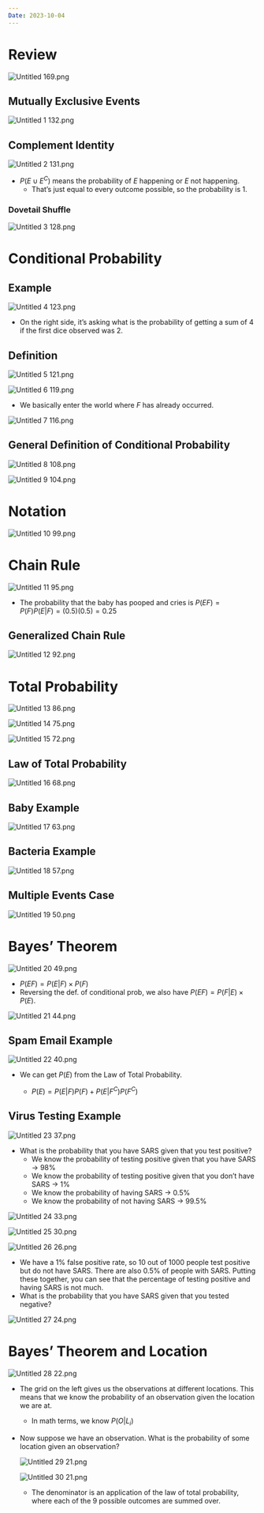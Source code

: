 ```yaml
---
Date: 2023-10-04
---
```

# Review

![Untitled 169.png](../../attachments/Untitled%20169.png)

## Mutually Exclusive Events

![Untitled 1 132.png](../../attachments/Untitled%201%20132.png)

## Complement Identity

![Untitled 2 131.png](../../attachments/Untitled%202%20131.png)

- $P(E \cup E^C)$﻿ means the probability of $E$﻿ happening or $E$﻿ not happening.
    - That’s just equal to every outcome possible, so the probability is $1$﻿.

### Dovetail Shuffle

![Untitled 3 128.png](../../attachments/Untitled%203%20128.png)

# Conditional Probability

## Example

![Untitled 4 123.png](../../attachments/Untitled%204%20123.png)

- On the right side, it’s asking what is the probability of getting a sum of $4$﻿ if the first dice observed was $2$﻿.

## Definition

![Untitled 5 121.png](../../attachments/Untitled%205%20121.png)

![Untitled 6 119.png](../../attachments/Untitled%206%20119.png)

- We basically enter the world where $F$﻿ has already occurred.

![Untitled 7 116.png](../../attachments/Untitled%207%20116.png)

## General Definition of Conditional Probability

![Untitled 8 108.png](../../attachments/Untitled%208%20108.png)

![Untitled 9 104.png](../../attachments/Untitled%209%20104.png)

# Notation

![Untitled 10 99.png](../../attachments/Untitled%2010%2099.png)

# Chain Rule

![Untitled 11 95.png](../../attachments/Untitled%2011%2095.png)

- The probability that the baby has pooped and cries is $P(EF) = P(F)P(E | F) = (0.5)(0.5) = 0.25$﻿

## Generalized Chain Rule

![Untitled 12 92.png](../../attachments/Untitled%2012%2092.png)

# Total Probability

![Untitled 13 86.png](../../attachments/Untitled%2013%2086.png)

![Untitled 14 75.png](../../attachments/Untitled%2014%2075.png)

![Untitled 15 72.png](../../attachments/Untitled%2015%2072.png)

## Law of Total Probability

![Untitled 16 68.png](../../attachments/Untitled%2016%2068.png)

## Baby Example

![Untitled 17 63.png](../../attachments/Untitled%2017%2063.png)

## Bacteria Example

![Untitled 18 57.png](../../attachments/Untitled%2018%2057.png)

## Multiple Events Case

![Untitled 19 50.png](../../attachments/Untitled%2019%2050.png)

# Bayes’ Theorem

![Untitled 20 49.png](../../attachments/Untitled%2020%2049.png)

- $P(EF) = P(E|F) \times P(F)$﻿
- Reversing the def. of conditional prob, we also have $P(EF) = P(F|E) \times P(E)$﻿.

![Untitled 21 44.png](../../attachments/Untitled%2021%2044.png)

## Spam Email Example

![Untitled 22 40.png](../../attachments/Untitled%2022%2040.png)

- We can get $P(E)$﻿ from the Law of Total Probability.
    
    - $P(E) = P(E|F)P(F) + P(E|F^C)P(F^C)$﻿
    

## Virus Testing Example

![Untitled 23 37.png](../../attachments/Untitled%2023%2037.png)

- What is the probability that you have SARS given that you test positive?
    - We know the probability of testing positive given that you have SARS → 98%
    - We know the probability of testing positive given that you don’t have SARS → 1%
    - We know the probability of having SARS → 0.5%
    - We know the probability of not having SARS → 99.5%

![Untitled 24 33.png](../../attachments/Untitled%2024%2033.png)

![Untitled 25 30.png](../../attachments/Untitled%2025%2030.png)

![Untitled 26 26.png](../../attachments/Untitled%2026%2026.png)

- We have a 1% false positive rate, so 10 out of 1000 people test positive but do not have SARS. There are also 0.5% of people with SARS. Putting these together, you can see that the percentage of testing positive and having SARS is not much.
- What is the probability that you have SARS given that you tested negative?

![Untitled 27 24.png](../../attachments/Untitled%2027%2024.png)

# Bayes’ Theorem and Location

![Untitled 28 22.png](../../attachments/Untitled%2028%2022.png)

- The grid on the left gives us the observations at different locations. This means that we know the probability of an observation given the location we are at.
    - In math terms, we know $P(O|L_i)$﻿
- Now suppose we have an observation. What is the probability of some location given an observation?
    
    ![Untitled 29 21.png](../../attachments/Untitled%2029%2021.png)
    
    ![Untitled 30 21.png](../../attachments/Untitled%2030%2021.png)
    
    - The denominator is an application of the law of total probability, where each of the 9 possible outcomes are summed over.